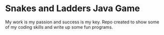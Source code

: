 # Snakes and Ladders Java Game
My work is my passion and success is my key. Repo created to show some of my coding skills and write up some fun programs. 
